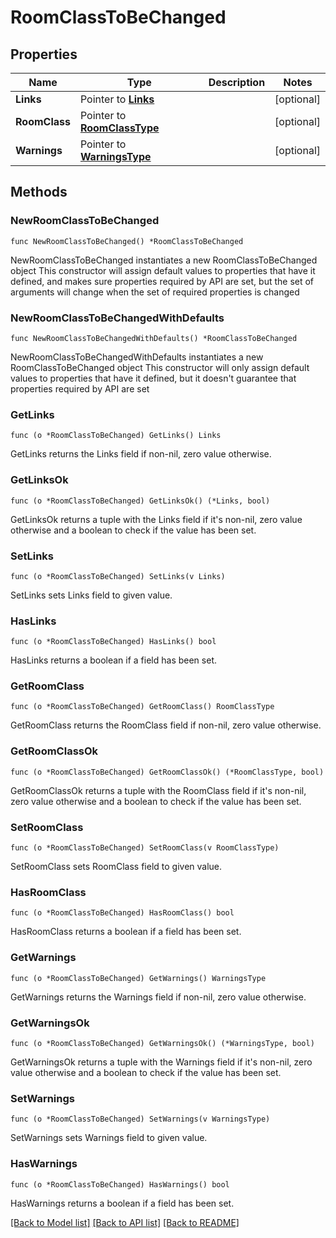 # RoomClassToBeChanged

## Properties

Name | Type | Description | Notes
------------ | ------------- | ------------- | -------------
**Links** | Pointer to [**Links**](Links.md) |  | [optional] 
**RoomClass** | Pointer to [**RoomClassType**](RoomClassType.md) |  | [optional] 
**Warnings** | Pointer to [**WarningsType**](WarningsType.md) |  | [optional] 

## Methods

### NewRoomClassToBeChanged

`func NewRoomClassToBeChanged() *RoomClassToBeChanged`

NewRoomClassToBeChanged instantiates a new RoomClassToBeChanged object
This constructor will assign default values to properties that have it defined,
and makes sure properties required by API are set, but the set of arguments
will change when the set of required properties is changed

### NewRoomClassToBeChangedWithDefaults

`func NewRoomClassToBeChangedWithDefaults() *RoomClassToBeChanged`

NewRoomClassToBeChangedWithDefaults instantiates a new RoomClassToBeChanged object
This constructor will only assign default values to properties that have it defined,
but it doesn't guarantee that properties required by API are set

### GetLinks

`func (o *RoomClassToBeChanged) GetLinks() Links`

GetLinks returns the Links field if non-nil, zero value otherwise.

### GetLinksOk

`func (o *RoomClassToBeChanged) GetLinksOk() (*Links, bool)`

GetLinksOk returns a tuple with the Links field if it's non-nil, zero value otherwise
and a boolean to check if the value has been set.

### SetLinks

`func (o *RoomClassToBeChanged) SetLinks(v Links)`

SetLinks sets Links field to given value.

### HasLinks

`func (o *RoomClassToBeChanged) HasLinks() bool`

HasLinks returns a boolean if a field has been set.

### GetRoomClass

`func (o *RoomClassToBeChanged) GetRoomClass() RoomClassType`

GetRoomClass returns the RoomClass field if non-nil, zero value otherwise.

### GetRoomClassOk

`func (o *RoomClassToBeChanged) GetRoomClassOk() (*RoomClassType, bool)`

GetRoomClassOk returns a tuple with the RoomClass field if it's non-nil, zero value otherwise
and a boolean to check if the value has been set.

### SetRoomClass

`func (o *RoomClassToBeChanged) SetRoomClass(v RoomClassType)`

SetRoomClass sets RoomClass field to given value.

### HasRoomClass

`func (o *RoomClassToBeChanged) HasRoomClass() bool`

HasRoomClass returns a boolean if a field has been set.

### GetWarnings

`func (o *RoomClassToBeChanged) GetWarnings() WarningsType`

GetWarnings returns the Warnings field if non-nil, zero value otherwise.

### GetWarningsOk

`func (o *RoomClassToBeChanged) GetWarningsOk() (*WarningsType, bool)`

GetWarningsOk returns a tuple with the Warnings field if it's non-nil, zero value otherwise
and a boolean to check if the value has been set.

### SetWarnings

`func (o *RoomClassToBeChanged) SetWarnings(v WarningsType)`

SetWarnings sets Warnings field to given value.

### HasWarnings

`func (o *RoomClassToBeChanged) HasWarnings() bool`

HasWarnings returns a boolean if a field has been set.


[[Back to Model list]](../README.md#documentation-for-models) [[Back to API list]](../README.md#documentation-for-api-endpoints) [[Back to README]](../README.md)


